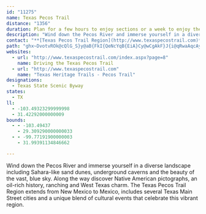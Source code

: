 ```yaml
---
id: "11275"
name: Texas Pecos Trail
distance: "1356"
duration: Plan for a few hours to enjoy sections or a week to enjoy the region.
description: "Wind down the Pecos River and immerse yourself in a diverse landscape including Sahara-like sand dunes, underground caverns and the beauty of the vast, blue sky."
contact: "**[Texas Pecos Trail Region](http://www.texaspecostrail.com)**  \r\n325-387-2927  \r\n[Send Email](mailto:texaspecostrail@hotmail.com)  \r\n"
path: "ghx~DvotvROk@cQlG_S}y@aB{FkI{QeNcYqB{EiA}Cy@wCgAkF}J{i@qRwaAqcAyuFYkBaXqyA}E_ZgI_d@uC{O_H_]{Ken@aKci@sYkbBwScjAGoCXmErAsMViGEmAeAiDgC{CqBgCwCeFyBiG[e@uA_HgPm_Aw^mpBsi@g{C{TalA_g@aqCyCiQ{ByKwEcYa\\meB{DiUmp@mrD_m@khDcIec@oG}Y{Gy_@kSq}Bqj@mqG_AiIoAuHuB{IgI_a@oH}\\wdBgjIwI_d@}CwPqAuIubAqvF_UuqAe@{IGoKj@uSdPszCh@}NLwTSeJs@qOcBuPuAgJoFyZyFwZiDuSqJyf@oDcMoEsK_DoFsCmDcUgWsgBanB_HiIcI{IcCmDgC}EmEwKkE_RuPy_A{Fs]_H_j@oGec@yFq]_CcKiDgLqAaEkDaJuKwUwRca@{GiMsbCu_FwDsIcB{CqOw[otAmqCiGgPsCcJaCoJmGoYeCoIeCkG_I}M}C_EyR}SmGoHoA_BoMoSe_@wv@se@w`AgNwZod@c~@srBydE}LiV{JoSiUef@mU_e@mDuHqCiIi{@eoDkCqI{EeLoXmm@eU}e@qh@{hAcCsFwC}IoAmF}Jmh@mEsVm`@{tBeBaHcBoFws@yeBsJ{ToWmn@ad@gcAcL}Zwn@w{Ayj@{rAma@waAoCuFwA}ByCaG{Lk]}DeJ}DeLqCqI}DqG_CgHoIcRoQgc@wRmUoQi_@aZws@i|@uwBi_@_}@s^kz@?{F}DyPk@sEmS{e@{g@cpAqd@gfAgdAedCon@uzA}a@qcAwTqh@qMaZwR}a@qf@omAgi@moAaTqh@}bA{dC}e@oiAu\\ww@{g@cpA{cBoaEek@ctAqIyLk[kYeHgHuA}FSgDReN?wRsA}FmS}e@oOs`@cPs^wXmr@jz@i@lSsE~_@eJnO_CvHmB~yAy\\ni@eLbxAs[h}Bsf@faBo^`jBy`@vnF{hAlqA}WhRgEzGmArKeAzCG|aG_Fp_BkAtISlLsApdGitAlRyDjkDuw@neAuUhy@iRhlAmW|tA}Z|o@iNle@sKf]gIhgAiVha@oJ`bLweCb`AqTtUyEnmCgm@ftB_d@jOs@fv@fBf}BlDjiAxBnbE~G|y@`BxUXpcAjBbNd@xzDhGhvClF`]v@vVZhrD|@|hGrBpRM`DOjLmBhSsFlKsB~RoFh@EhJ{B`KkBzIs@dl@WdRdb@hCzEdQv^h}@fqBr_BxnDtHbPjxAlbDhj@fmAbAlC|FlLrUzh@tv@xcBvAxCnHrMjCfH`@|Ax@fFJpAR~ESfImLfoBeDnm@_Fhx@_A`IoEth@sCdh@sC~b@sClg@sCxd@FlGh@xDzCtOhXvzAtF~XpZtvArBtMbGfo@fQ~`BdFvf@XnEVlB`AvCvCnFrF~E`GhG~BvDfDbOzDvSz}@sW~CcAnC{AdMsIzXqQjDeC|u@{f@|d@aZrGwEvvAo~@psAq}@fdBgiAzt@yd@~dAmq@~g@_\\pnA_~@jGiEtW}R|kA_|@`EyBhV{Hv_C{s@pDsAdm@i[hIcF`mA{|A|NwUtC_G`A}DZiB`AcJfB}SbDyLlj@ghAvFmFj_Ce_BbZ{SzCgCtg@{h@fIqFn[tx@`DfHbFzHjFrEbYhQxTfOrEfEvCzDjH~LhEnK~A`FzAnGv@pGRtHVtFt@lD|@pC|AxCx~AbwB~@wBd@uBf@uGv@gHzAeFbBgEDq@jg@mdArUyf@~q@awAjNqZrtBejGzBmEhCgEjGyGvHgGpe@qWjEyCvBgBnDwDtE{GvUgj@pCsHvt@egBxHkQnDmGpCyDnD_EpB}AxIkFzf@oWtY{Nt_@iTbHoF~@aA~GaKj^{r@`LiUjC_HjUct@zJc\\hHyTvn@{qBlSoo@vAkF`BaIlA_JzAeRdB}PxGsz@pCgZpVi_Dl@sEnCsN`BiEfCsFbDeFrF}Hry@sgA|Ui\\jL}PpEmJhDmL~AcJxByKzLcq@h@yD|EoVjAqQ@gDByHKuFu@sIyAiKsCmOeVkyAkBoM}EoZaBiIcDyMkEqMaTyj@wUio@yA}FkB}M_BqVo@gHm@sEoAmHaCiI}CmIwDmHsDsFoQwTeMyP_GoJcCmEeE{JqD{MmB}LqJot@y@kKWuLb@_O`@}EnAiJrCcM`Ii[zB}KbAkGbAaIbSglBzZesC~ByUz@aRtBuq@zE{hAjAsPdH_x@XyGTyIFeP?yg@VkjAnBk[vKq|AVuFzAaRpAqUhCc\\lAgJdCcLjDgKrFmKjDeFjD}DtAqAnBsAbR}Pfq@{n@rHoK|DyGdDuHnEgMbByGjC}MxEqe@fGck@~Z{}CjCaWnE{e@lBcPpMkoAjM}sAf@qTJcZt@a|EX{Kh@uLb@gG~@kKnAiIdFyWhPou@fEgVpCkS`K_fAdP}~AdA{M\\sMEe[i@oOkBuToCkQuC{MceAkfEwHk_@iC{QcBoSqUczDuAaNqAeJaE_Ty`@slBsBaPgBcRc@sMK}G?wb@Os[s@sNQmCgIwu@yK}_AcAiLUsEe@uRBiMNqHz@kQdCiUbUq`BzRixA~Ti{Anc@ozCv_AooGjy@sfFxGq`@~WksBvI}o@hT_cBhEoZ|EeVjFaUnvAkjG~F{UvgA}~Drf@yfBpE{PrO_j@lFeTpCmOtBcPhAoOh@uMFaNOgPuMk_F[oODmPL}Gp@qN`PafB~AuNtIir@`DuRdG}YdOgh@|C{IxIoTbfBqfEdDmJjAgEfAgEpBeKh@}Db@mFp@kKfCgaAdA_^`@eFdB{KbD}KvByF~LqWdEaMrHwWzOkh@nAoD~D{OlD{QxAcMdAyPd@iMvCseAhB{j@vXeuGxAcTl`@u{EpE_l@|@yKdA}IhAmHbBgIpoBcvI~H_YxHaUfgAusCjDsJdhAgtCtuAiqDvHiTbXq}@hRep@nHmUd^enAdOaf@~Wq}@pBeGfFoNbiBaxEde@elAdEkMnC_LrFwYhZybBpAuHnAwJnOy|@j@mEnAuL`@uFvA}YnHieBd@gIZwODoLIsE_@sJkAgP}BcRaCqMuUwfAwTeeAyNis@sTgsAoHeb@iBeJ}`@}hBwQc{@oBsKaKsc@gHq]sFqV{Iab@wA_Ie\\yzAmAaNmAk[YoNsHg{Bq@aHeAaHsBuJcq@izBiCmJ_G{RgFiP}C}L_@}B}@gHW{EIuG?cCPcEzKasANwCJuHSwKk@_I}BuOmj@o~C]{Bs@mHa@eL?wGNqFd@uGtReiBXcH@kFQuEcAuIyAeHaBgF{CkGaGwJwvAkdCkD{GgCkHwBcLeGat@uG}y@mEyf@eCqReEqXeJkk@iHsg@[iGM_Mv@kOhJap@rH_e@~CoUpaAqoGzCiQbEcNvEoKZEtDsDdEkClBaBvHfJ`Ar@jC~@~BXfTKfr@EfAKjBm@nBmB~FgJjBoEDgOl`@DlAXfAp@bBfC`BhDz@|Cf@`Cf@xEAp^RtBpEnWvDnSzBfFpAlArCtBhB~@fZjHpEx@vG`BdKRdHApFJlEl@xGdDnV~OfDdD`AtA~Y|l@hDbIzCxJdEpVhC|M~V~p@hBzFrDtJjEdIhF|FnCrBrBdA~FdBbIz@l[|BrFr@fEtA`IfDpZtMfIxDxNrIdVrO`JvHdK`O~C`DvNjLnBfBfClDpC|FlCdHnHvSlBxG`ArE`H~`@rCvRbAbRPhB|@bD|ErLdFzJfBfEf@jDt@bIx@jCfD`GrMhPvNtMlDzDrCdEbDzCfC|ArClAxAd@rC^bCNn]h@hESrw@}HzAA~De@dB_@pPmAnFv@vEtArHrC|E~AbBPt@KxAg@`AiA~@oBVSb@?fBfAvXvVhU|RhNxHnH`DjJlE~CdD~GtI|ArAxA^~FLfjAtU`MzAbIb@rBd@hFfC`Ax@|@fB~A~Ez@bEEv@e@l@cDvBi@l@G`@F~BrBfLpAdClAr@rUnDhPOv@e@r@eAnA{DpA_DbAq@hCg@r]s@tBk@zBgAv@kAjDgI~@yC|@gArOiNrDqCx@YjCSbLrBzFzAzGlCrJvBrEx@~MpApB`@tC~@nEzCdA|AtJxQZj@rAvAtThOvBz@zBn@~GlAx@`@x@r@x@hAz[fi@rC`EjClC~bAliAjH`LpMzTfBpE|A|G`BtOb@tBfBlElGfMvAlE^zBX~DVdYR~BTjAx@`BpGzKh@j@rBdAnd@bNnGdCnEzC~D`EzBvCdF`Jh@l@`BrAbFzBnBhA`CzBl@`AvCxHtVbt@dCxGbXrdAdBfEnJ~Pz@fC\\bB\\|EdC`d@GhYFrDTlBt@nDjAhCjAtBdIfL`CtCbC~B~kAny@pAz@rDvA~Bd@lBLdBBxD[jn@{H~DHt@LnCfApC~Br@fAfArCVpAbEtk@r@pEh@bBzBpElCdDrPpLhiAlu@rFzCxDrAdkAhVpG~AzX`GlElAfVzNdMfIpCjChAtAxB`D|@hB`Upq@l@xAjAfB`AdAdAx@pAp@ja@|OhFrA~IvA~EtA`B~@zBfBvCjD`ApBjAtCzQj}@nBrFbIbNdN|TvCvDzAxAdD~B~p@`[fEjAlDd@fGLj\\Yfe@Q|CVxBf@vCjAhBjAjDnDjMlRz`BldCjAlCf@bBxBdLnAvDnSle@`AjBxCrCv{@hr@|CtBpEdApKdBxC`A`BpApCfDlB~DzF|Mv@fCZ|BTxDjAz[PpB`@~Bd@`B`CdEnNfMpBlCfX`k@lGdNp@jB~Lpd@nBhE`BlBpAhAfB~@t{@lV~@b@fAr@nM`LdFfFtFlInGfKpEzFz@r@jAj@tBTlZ?JzSGl]Vd@tE~KtQxa@`CtGh@jCz@`FVtDZxeAJjC^fDh@rCz@rDnb@fyAxBnJdAnIr@nKJ|Ctu@rc@pIxEpAT~AJbQ?|C^pBp@|QlIrO`DhQlGfTnKr\\|NpBxBzwAteCxB`E^ZtApCtUlk@bEfJjWfc@pWj^b@x@Xx@f@lDpAtPzKboAMxC_AlIBfCh@~CZr@xA~BzF~GdChBr@XbYjFv@ZnBbBx@jAnZ|o@rB~AdAl@dD|@v@`@h@d@`B`C\\dAzCtNt@nCp@hAzCrCpKzHzBPxIzArTfJv@f@zAjDRxABhCw@~PF|BHt@z@nC~BdCbExBfBfCl@dCRxALzCPxAb@fBpGtJrC~GfHfJlBzCx@dBd@lAj@fDfBlR^lBjA~ChBtBlBpA`IhCvA|@x@x@n@xAn@lDBpAKhEg@xG@~ALnAnEtVfAzEj@lAv@dAjC|AbBn@rCh@lG]n@D\\VVTNn@l@nFX~AZl@t@XbDJz@^z@l@z@xArBvAlCLhONdKvApIxA~CDlAShOmGhCe@j~@gGra@gF~AG|FN`C^vO~E~D~@dYxBvv@Xdq@lEjCQrAYlCgAtJaH`H}F~OyNdEiDb@OhBWbCBpIn@zK_AdG[jm@y@|Ol@n[lDtBp@tAt@lC~Bz@fAdBdE`@dB`@fE?zBcBpb@FxD\\~A\\x@jA`CnGzKxAvBnAnAz_@pTtDjAbALpAAnAYbGkBzBgAdB{BtDyKr@gAx@w@fBg@dA?rYnEj@Bx@Qh@[b@i@\\sA`AiFZ]r@g@fJyDxAy@tBmBx@e@l@S~Js@jZxAx@^lAz@bMdKl@ZnBf@v@BpAKdb@sExAaAp@w@fLaQdJmTb@o@fKqIvAkBfE_GnCiHnAmCr@eAxHoIx@k@vDmBpRsNjPaFlPuBhCUhANtMnE`HrCvGpEvArAp@nAtErL~DpNdDdJtA`CrF~HdNbV~AdBfBzBjPbY\\~@fCrUBjA}@tNAjAHr@Zr@z@j@zJxEtDfCnB`BdAjCj@`A|@b@`AFhB_@jCLbG|AnBLnAXvPCvY}DxG_@vGLf\\fEx@FdBGrOeAhAOj@U~BaBhJ_GpHmAhOuEdRyCfDa@~Sc@jTrC`Kl@|A\\nf@|Tb@FfGBnA^j^bOfHtDzB^`Ju@ps@sH|B_@tAs@pAsA`[qd@bMuPzEoDvD_ApAChUxCdK~@pPXpAPjQtF|Bh@~`@~@tWt@|E?nBY~YiH|NkHt@UhAKzJlAvCj@vKlFdS`LlAZrBDlUs@hA_@z@m@rf@kk@dIiIhA}@j[}NnASrCCz@M|TwGvAWbFSn`AwBjCAlJf@jCQd|Bi`@fGqAt@Wz@m@nJiKjAgAnAw@dLmFdCWraDiOlDa@lXsJnAYf@AzBR`ClAr@`ApZ|e@l@n@p@b@nBr@lERhGjA|DFzCx@tI`H~B~AzBf@rZvC`Bd@~@h@fIdIjCdBjIrErIlBrGfHfPlEhK`CnOtJbm@bVzDfApGG|oB{Jzi@yCzR{@dUsAdHWpb@KjoBJdkAKzaALpWGzCKfFs@na@oJnLaC`tBmf@`Gw@|CDhDTpxBtVvL`AzJHtD`@xBl@fCnAfPnKnKlGzYdRjCrBpFbDfFlDyVzi@sO|]sCpI}Hxa@aAdHyBhRo`@doDi@bGuBnQqLhfA}UpbEa@dEo@fFacAf{Fax@`pDsCrNsWj~AgO|_AiQleAmNd|@wCnNqt@pkCkAdCsK|Rui@daAwFxKoBzFk@lCsNj_AkRdmBcCvT_Jv~@q@rIAtFP`GNrAdBlKnSbz@hw@h_D|@bElFtZ~@lE|AxF~IpXxClKp`@x~AAVrBnKrAzIjBhQ|@zPNbJF~EQtPmFxnEMtOWrJYlb@a@|ZwAvTOpEJh@CjBOjDm@hh@g@nQq@r_@?hCJrDd@vEpGvc@dC~S~@vEvN`m@_jAp`@qDfAkP~F}D`AqAJwALkOGaNWo@E_@QwFO{n@w@wuAoAaIHuFj@}a@xGif@fGaFrAiE`Bi@j@ed@bQaElBwD~ByEjDew@xt@oFvFiBlCwA`Dy^j`AmB~FyA`G[rBQ~CG`De@zn@aAb}@o@lKm@hFmArGgs@nwCcHnZ}AfIc@hDa@xEWtH?lnAFle@MxAGlNcAfJgBzG{ApDyB`EyCzDoBjB}DzCIPod@pUir@~\\_d@nU{A~@kGxHgChF_BdFqCtLiMzg@o@pBgBnDkBrCuCrCyArAqHxDeS~FsOrF}a@pMqHfDoCvB_Q|PkdApfAqDlCuB`AuE~AiDl@cpAxNeELgZa@c^eAwWwGkOcDqiCit@{YkHcC[_FIkd@bD}Dx@gBh@}EbCaFnEy@fAaDpFA`@aEtJ{xA|mD{ItSgQ~\\qTv`@cGbLoF`JwFfHwRzTuHbJq`AxhA_G~Fka@d^kDlC}GxEuO`J}E`CyErBu^xLgHhCkIrE}X`QqEzBsFrBkT`GyBv@}BjAsEzCoVnU_CzBuBlCq@jA{AxD{GvXaFbVmBtFwBjEgGbJ_ClC{AvAaBxBcC`EqGzJgCnEkB|F}AbHsHhZuQvr@_AlFUrDwBzPaDtKoDzN{c@feB]hCOfCaAbPOhFq@lIeAxHwCnPYtC_Cvb@cAja@?nEh@xLhC|x@XrFrDflBWfNuArd@f@``@I|VXpZd@xFjC`SpEni@zDxf@lQ`bCHtLE|Ea@fHs@~Dw@lCoAdDgBnDeBbCqMpNaD~BaD~C_BfBoAjBkBzBsXjZm]zY}T|P{BzBaBpBsUl]oPvW}C|C}EfDcDlC_aAnr@gCdAwC~@eDn@_DXw\\p@sC?o`B{FgFEiCLuVvFmE`B{BrA{DxCuAtAcArAyBjDwBnFa_@zvAgAfFe@dEwD|}As@pUgCvbAk@`GwAfG_AjCmAlCyEtGyfAtoAyLzNkCrFoApDgAhEa@~CWrDQnHm@zr@u@zp@]|KiJ`z@mJhw@kPpyAeg@|kE}AzMSxDCfG\\nHpAnGbR~o@z@nEj@vET|EbBz}@L`NMnDs@~GcEdYwIdj@oQnkAkAtIiBrIoDzJ_r@`vAcAfCgDfHoAdDu@xCeAhFs@dGY`JH|JrEfvBJ`Ia@dIkAnHoBbGuCrFaRvYsFfJ_c@hp@yq@nfAiLjP{t@xjAwGzKkCxDsCdDmN|NatAbrAym@lm@wG~HoqA`uB{EtGmVpa@mCzE}AxD}@tC_AdFi@hEGdIZ~Ed@pEzLhf@`R~q@|B~G~CxHrYfn@bE|Kf@xEBxBSxCY`BwAjDsK~RwZxh@wDtHyA~DaAzEe@fD_@vHDlE`B~_@b@hMR~CbArF|K``@dAdGlAbNRtD?~C}@tPDjDV`EdC`StC`f@|@`MbCzL`C|Jt@jFJrEm@jMgD|j@g@nEq@jDu@tB_DjFuVr\\iFfJ}AnDiCxHmBhJmEzYiAnJy@lJ_AjPcBfWi@tFyBhMmHbWcDdMmFd]cBjOs@jEaB~EkBnDwE`HofAztA_RvVkA`Cc@rA}BpJkUnpAkEvWuy@lvEcC~KaBhFsFlLkClEcFhGyo@~p@ig@lg@cx@|y@sEnDoEvBcVlJaqAff@aMhF{G`DkChBsE`FwD`GqBxEep@fhB}EfNaBtGg@xDIfGbCnSZlGA`DOpCg@fCo@hC}@hCoBtDa\\lg@yZpc@i~@btA{d@lq@ij@vy@iCrEw@rBk@xC_AnKk@lDmHvRm@dC[rBqDfh@_M`nBwEzr@c@rM]tt@KlC_@`DqDhU_@xCw@tJk@`_Im@fOk@zDu[fhBsBlNi@lIOxFThy@UnEkDnUmFpVqO|o@k@jDGrAHlG^jCvHp\\pAzIx@vIzAde@XbNArEWjH}Cj_@qAbKqRb{@uB`KeWfdBwGhXcOpk@k@nCk@rDg@fIC`ESlGq@zCo@vB{BrDkCrCgFxGcHvKiDvEuC|C}DlDmEhD{^vTwCz@cFp@yd@w@sG?cIh@cFh@}ATkG|AsG|BiShGqEdBoBpAsChCs@dAwAvCg@zAu@zCa@xCOxB?fSSnDe@~CeB`GiBdDg`@fl@kDlDyAhA_B|@eA`@sEdAeE^yCAaEc@mOiEuH_BeCQ}GVyb@nCcDbA}CnBqClDkAjCqd@paBkBrEyB`EmK`QcF^ia@Dkc@TkKy@oYgFmMmC__@mGkMmC_Fy@wHyB}_@aQ}D_AmFCsOhA_Dp@oFxAmHlCoc@tNm`@bNsMxDmJxDeCrA}AjAqArAeDzD{AxB_NnUmFfIcDlE{ArAyWjRuJxHkU|RiQ`PkHzKeIrNcE|EyCpBch@`PgDrAqDhDcHrIu@p@{BzAsGfC_PvA{Ft@{B|@mBfA}PrLyAn@{HdC}EjA}JrAeF`@sWPcFg@ubCmo@wZ{HuAWgBMuB?aIr@oj@dGsWfBy~@`FkQv@cUzA_GEkFs@mCm@gCcAyJoGuc@y]aBkAwAq@kA_@cBYyZuD_Q{AiEoAwT}H{B_@yBEsC^wA^qBfAkA~@i@p@oA`C_Pr`@_EfIcBfEi@dAgCxCcC~A_AZkGx@oCPeEjA{ThOcDpA}AZkCPeECwwBoKeBYkvAoe@kD}@cCSsBDmBLoBd@cCdAciAho@iE~ByAj@yGrAsi@zHyD~@ic@pNaGrCgHdFyUnQylAx{@wDpDaDzDcHlLsAxCwKd_@iRfn@gDzHoErHeKnM{EnHuDrIkPfa@cf@fnAas@|fB{BfEgOdQ_HtNmDjI}B~DsObT}BlBmDtBafEfsAiPdD_DXsJRsS@gcAs@gGBaILcGf@yKxBaDbA{ErB_~B`oAiRhKcGxE{B`CcCdDwCxE{e@t_AepA|cCcu@~oAwP``@}zAvuDcNdW_V~a@oB`CcC|AgC`Aam@fNcFdBsRnHeAj@oBzAmErEuEfE_ZtPqCr@cqAbX{WfJkK`FqBlA_t@ff@_CpB}D~DaCbEqApCqI|[kBtEgBfDgDxDcs@zn@u~@hz@kDzF_ApCs@rDaIfo@iAhEsC`HwA`C}BpC{gC|~BebA|~@mSnQuq@`o@mgHruH{KxKgKlGsW|Js[tKckCz~@}EnCmExCceAdaAoCxBsLfLaEnDgGjEyEfCkI~Cuf@pPqe@~OgK|CeKrD{|Adh@aGlAgCPiS??|RJfLMrAa@`CoCxKDzjAKtNOb@oAnIiCzJcGzLoIvOiQn]kEzH}LbWiOdYqMpTgt@jqAep@`jAan@`hAmMzTk]rn@gBfC{JvQsdAdiBgEzGwYtg@}EjJkVla@ec@lv@}[pj@uMlVeNd[wa@|}@u|@tpBq[zr@ga@d~@cTjd@c\\tn@_l@~iAkQz\\oC|FgDpHmEfLcDpKyQzi@yChIeBxDeGtJ}q@leAeRvXaStZmU~_@k~InwO}|@f}A_FfI{FvHmDjDkDxC{HxFozArbA{rAd~@uyAhbAs`FdhD{~IjeGkCxBqwCheDmNzPwiBzrBazAvbBiInHgFfDgClAgKvD}uA``@}aBje@_K~DaDfBaGnEuH~Gu|AnvAgNtMg|AzuA{d@pa@sLvLaE`DwAbAuCxAkKrEuJrDyy@dZeG~Bin@~T"
websites:
  - url: "http://www.texaspecostrail.com/index.aspx?page=8"
    name: Driving the Texas Pecos Trail
  - url: "http://www.texaspecostrail.com"
    name: "Texas Heritage Trails - Pecos Trail"
designations:
  - Texas State Scenic Byway
states:
  - TX
ll:
  - -103.49323299999998
  - 31.42292000000009
bounds:
  - - -103.49437
    - 29.309290000000033
  - - -99.77191900000003
    - 31.99391134846662

---
```


Wind down the Pecos River and immerse yourself in a diverse landscape including Sahara-like sand dunes, underground caverns and the beauty of the vast, blue sky. Along the way discover Native American pictographs, an oil-rich history, ranching and West Texas charm. The Texas Pecos Trail Region extends from New Mexico to Mexico, includes several Texas Main Street cities and a unique blend of cultural events that celebrate this vibrant region.
